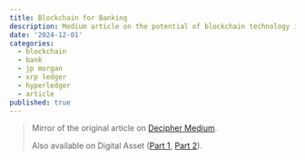 ```yaml
---
title: Blockchain for Banking
description: Medium article on the potential of blockchain technology in banking.
date: '2024-12-01'
categories:
  - blockchain
  - bank
  - jp morgan
  - xrp ledger
  - hyperledger
  - article
published: true
---
```


> Mirror of the original article on [Decipher Medium](https://medium.com/decipher-media/%EB%AF%B8%EB%9E%98%EC%9D%98-%EC%9D%80%ED%96%89-2%EB%B6%80-de654d11af6a).
> 
> Also available on Digital Asset ([Part 1](https://contents.premium.naver.com/digitalasset/digitalassetpro/contents/240214121100999au), [Part 2](https://contents.premium.naver.com/digitalasset/digitalassetpro/contents/240214121250954kk)).